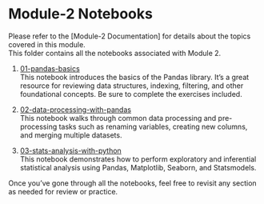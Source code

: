 
# Module-2 Notebooks

Please refer to the [Module-2 Documentation] for details about the topics covered in this module.  
This folder contains all the notebooks associated with Module 2.

1. [01-pandas-basics](/notebooks/module-2/01-pandas-basics.ipynb)  
   This notebook introduces the basics of the Pandas library. It’s a great resource for reviewing data structures, indexing, filtering, and other foundational concepts. Be sure to complete the exercises included.

2. [02-data-processing-with-pandas](/notebooks/module-2/02-data-processing-with-pandas.ipynb)  
   This notebook walks through common data processing and pre-processing tasks such as renaming variables, creating new columns, and merging multiple datasets.

3. [03-stats-analysis-with-python](/notebooks/module-2/03-stats-analysis-with-python.ipynb)  
   This notebook demonstrates how to perform exploratory and inferential statistical analysis using Pandas, Matplotlib, Seaborn, and Statsmodels.

Once you’ve gone through all the notebooks, feel free to revisit any section as needed for review or practice.
